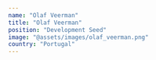 ```yaml
---
name: "Olaf Veerman"
title: "Olaf Veerman"
position: "Development Seed"
image: "@assets/images/olaf_veerman.png"
country: "Portugal"
---
```

